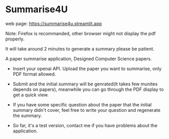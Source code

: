 # Summarise4U

web page: https://summarise4u.streamlit.app

Note: Firefox is recommanded, other browser might not display the pdf properly.

It will take around 2 minutes to generate a summary please be patient. 

A paper summarise application, Designed Computer Science papers.

- Insert your openai API. Upload the paper you want to summarise, only PDF format allowed.

- Submit and the initial summary will be genrated(It takes few munites depends on papers), meanwhile you can go through the PDF display to get a quick view.

- If you have some specific question about the paper that the initial summary didn't cover, feel free to write your question and regenerate the summary.

* So far, it's a test version, contact me if you have problems about the application.


